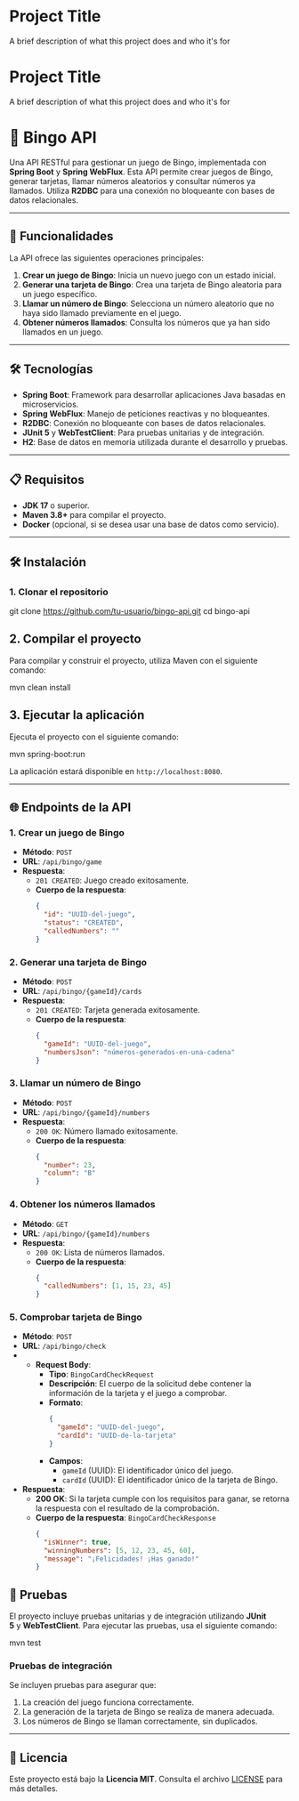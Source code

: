 
# Project Title

A brief description of what this project does and who it's for


# Project Title

A brief description of what this project does and who it's for

# 🎱 Bingo API

Una API RESTful para gestionar un juego de Bingo, implementada con **Spring Boot** y **Spring WebFlux**. Esta API permite crear juegos de Bingo, generar tarjetas, llamar números aleatorios y consultar números ya llamados. Utiliza **R2DBC** para una conexión no bloqueante con bases de datos relacionales.

---

## 🚀 Funcionalidades

La API ofrece las siguientes operaciones principales:

1. **Crear un juego de Bingo**: Inicia un nuevo juego con un estado inicial.
2. **Generar una tarjeta de Bingo**: Crea una tarjeta de Bingo aleatoria para un juego específico.
3. **Llamar un número de Bingo**: Selecciona un número aleatorio que no haya sido llamado previamente en el juego.
4. **Obtener números llamados**: Consulta los números que ya han sido llamados en un juego.

---

## 🛠️ Tecnologías

- **Spring Boot**: Framework para desarrollar aplicaciones Java basadas en microservicios.
- **Spring WebFlux**: Manejo de peticiones reactivas y no bloqueantes.
- **R2DBC**: Conexión no bloqueante con bases de datos relacionales.
- **JUnit 5** y **WebTestClient**: Para pruebas unitarias y de integración.
- **H2**: Base de datos en memoria utilizada durante el desarrollo y pruebas.

---

## 📋 Requisitos

- **JDK 17** o superior.
- **Maven 3.8+** para compilar el proyecto.
- **Docker** (opcional, si se desea usar una base de datos como servicio).

---

## 🛠️ Instalación

### 1. Clonar el repositorio

git clone https://github.com/tu-usuario/bingo-api.git
cd bingo-api

## 2. Compilar el proyecto

Para compilar y construir el proyecto, utiliza Maven con el siguiente comando:

mvn clean install


## 3. Ejecutar la aplicación

Ejecuta el proyecto con el siguiente comando:

mvn spring-boot:run


La aplicación estará disponible en `http://localhost:8080`.

---

## 🌐 Endpoints de la API

### 1. Crear un juego de Bingo

- **Método**: `POST`
- **URL**: `/api/bingo/game`
- **Respuesta**:
    - `201 CREATED`: Juego creado exitosamente.
    - **Cuerpo de la respuesta**:
        ```json
        {
          "id": "UUID-del-juego",
          "status": "CREATED",
          "calledNumbers": ""
        }
        

### 2. Generar una tarjeta de Bingo

- **Método**: `POST`
- **URL**: `/api/bingo/{gameId}/cards`
- **Respuesta**:
    - `201 CREATED`: Tarjeta generada exitosamente.
    - **Cuerpo de la respuesta**:
        ```json
        {
          "gameId": "UUID-del-juego",
          "numbersJson": "números-generados-en-una-cadena"
        }
        

### 3. Llamar un número de Bingo

- **Método**: `POST`
- **URL**: `/api/bingo/{gameId}/numbers`
- **Respuesta**:
    - `200 OK`: Número llamado exitosamente.
    - **Cuerpo de la respuesta**:
        ```json
        {
          "number": 23,
          "column": "B"
        }
        

### 4. Obtener los números llamados

- **Método**: `GET`
- **URL**: `/api/bingo/{gameId}/numbers`
- **Respuesta**:
    - `200 OK`: Lista de números llamados.
    - **Cuerpo de la respuesta**:
        ```json
        {
          "calledNumbers": [1, 15, 23, 45]
        }
### 5. Comprobar tarjeta de Bingo
- **Método**: `POST`
- **URL**: `/api/bingo/check`
- - **Request Body**:
    - **Tipo**: `BingoCardCheckRequest`
    - **Descripción**: El cuerpo de la solicitud debe contener la información de la tarjeta y el juego a comprobar.
    - **Formato**:
        ```json
        {
          "gameId": "UUID-del-juego",
          "cardId": "UUID-de-la-tarjeta"
        }
        

    - **Campos**:
        - `gameId` (UUID): El identificador único del juego.
        - `cardId` (UUID): El identificador único de la tarjeta de Bingo.
- **Respuesta**:
   - **200 OK**: Si la tarjeta cumple con los requisitos para ganar, se retorna la respuesta con el resultado de la comprobación.
    - **Cuerpo de la respuesta**: `BingoCardCheckResponse`
        ```json
        {
          "isWinner": true,
          "winningNumbers": [5, 12, 23, 45, 60],
          "message": "¡Felicidades! ¡Has ganado!"
        }

## 🧪 Pruebas

El proyecto incluye pruebas unitarias y de integración utilizando **JUnit 5** y **WebTestClient**. Para ejecutar las pruebas, usa el siguiente comando:

mvn test

### Pruebas de integración

Se incluyen pruebas para asegurar que:

1. La creación del juego funciona correctamente.
2. La generación de la tarjeta de Bingo se realiza de manera adecuada.
3. Los números de Bingo se llaman correctamente, sin duplicados.

---

## 📄 Licencia

Este proyecto está bajo la **Licencia MIT**. Consulta el archivo [LICENSE](https://chat.deepseek.com/a/chat/s/LICENSE) para más detalles.
